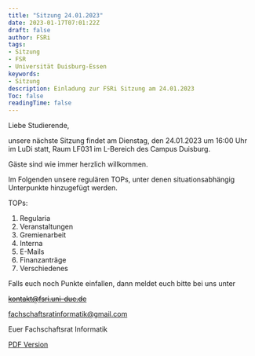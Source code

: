 ```yaml
---
title: "Sitzung 24.01.2023"
date: 2023-01-17T07:01:22Z
draft: false
author: FSRi
tags:
- Sitzung
- FSR
- Universität Duisburg-Essen
keywords:
- Sitzung
description: Einladung zur FSRi Sitzung am 24.01.2023
Toc: false
readingTime: false
---
```


Liebe Studierende,

unsere nächste Sitzung findet am Dienstag, den 24.01.2023 um 16:00 Uhr im LuDi statt,
Raum LF031 im L-Bereich des Campus Duisburg.

Gäste sind wie immer herzlich willkommen.

Im Folgenden unsere regulären TOPs, unter denen situationsabhängig Unterpunkte
hinzugefügt werden.

TOPs:

1. Regularia
2. Veranstaltungen
3. Gremienarbeit
4. Interna
5. E-Mails
6. Finanzanträge
7. Verschiedenes

Falls euch noch Punkte einfallen, dann meldet euch bitte bei uns unter

~~kontakt@fsri.uni-due.de~~  

fachschaftsratinformatik@gmail.com

Euer Fachschaftsrat Informatik

[PDF Version](/einladung_2023_01_24.pdf)
